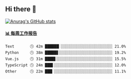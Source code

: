 ## Hi there 👋

[![Anurag's GitHub stats](https://github-readme-stats-orilights.vercel.app/api?username=orilights)](https://github.com/anuraghazra/github-readme-stats)

<!--
**OriLight152/OriLight152** is a ✨ _special_ ✨ repository because its `README.md` (this file) appears on your GitHub profile.

Here are some ideas to get you started:

- 🔭 I’m currently working on ...
- 🌱 I’m currently learning ...
- 👯 I’m looking to collaborate on ...
- 🤔 I’m looking for help with ...
- 💬 Ask me about ...
- 📫 How to reach me: ...
- 😄 Pronouns: ...
- ⚡ Fun fact: ...
-->

<!-- waka-box start -->
#### <a href="https://gist.github.com/92c8d5b388768c10efcba86e82b7c4fb" target="_blank">📊 每周工作报告</a>
```text
Text       🕓 42m ██████▎░░░░░░░░░░░░░░░░░░░░░░░ 21.0%
Python     🕓 38m █████▊░░░░░░░░░░░░░░░░░░░░░░░░ 19.2%
Vue.js     🕓 31m ████▋░░░░░░░░░░░░░░░░░░░░░░░░░ 15.5%
TypeScript 🕓 24m ███▌░░░░░░░░░░░░░░░░░░░░░░░░░░ 12.0%
Other      🕓 22m ███▎░░░░░░░░░░░░░░░░░░░░░░░░░░ 11.1%
```
<!-- Powered by https://github.com/journey-ad/waka-box-go . -->
<!-- waka-box end -->
